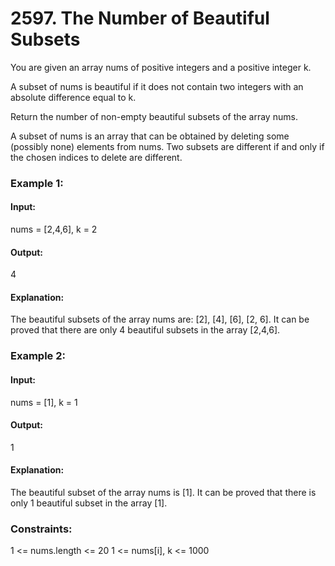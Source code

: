 # 2597. The Number of Beautiful Subsets
You are given an array nums of positive integers and a positive integer k.

A subset of nums is beautiful if it does not contain two integers with an absolute difference equal to k.

Return the number of non-empty beautiful subsets of the array nums.

A subset of nums is an array that can be obtained by deleting some (possibly none) elements from nums. Two subsets are different if and only if the chosen indices to delete are different.

### Example 1:
#### Input: 
nums = [2,4,6], k = 2
#### Output: 
4
#### Explanation:
The beautiful subsets of the array nums are: [2], [4], [6], [2, 6].
It can be proved that there are only 4 beautiful subsets in the array [2,4,6].

### Example 2:
#### Input:
nums = [1], k = 1
#### Output:
1
#### Explanation: 
The beautiful subset of the array nums is [1].
It can be proved that there is only 1 beautiful subset in the array [1].
 
### Constraints:
1 <= nums.length <= 20
1 <= nums[i], k <= 1000

